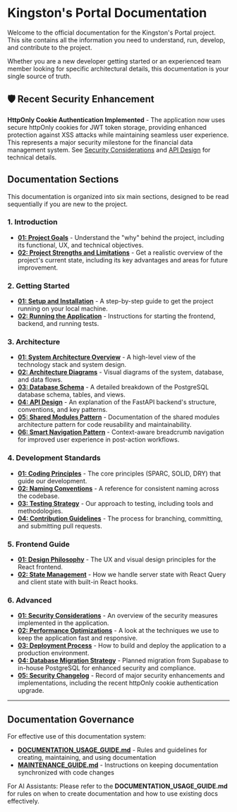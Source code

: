 # Kingston's Portal Documentation

Welcome to the official documentation for the Kingston's Portal project. This site contains all the information you need to understand, run, develop, and contribute to the project.

Whether you are a new developer getting started or an experienced team member looking for specific architectural details, this documentation is your single source of truth.

## 🛡️ Recent Security Enhancement

**HttpOnly Cookie Authentication Implemented** - The application now uses secure httpOnly cookies for JWT token storage, providing enhanced protection against XSS attacks while maintaining seamless user experience. This represents a major security milestone for the financial data management system. See [Security Considerations](./6_advanced/01_security_considerations.md) and [API Design](./3_architecture/04_api_design.md) for technical details.

## Documentation Sections

This documentation is organized into six main sections, designed to be read sequentially if you are new to the project.

### 1. Introduction
*   [**01: Project Goals**](./1_introduction/01_project_goals.md) - Understand the "why" behind the project, including its functional, UX, and technical objectives.
*   [**02: Project Strengths and Limitations**](./1_introduction/02_project_strengths_and_limitations.md) - Get a realistic overview of the project's current state, including its key advantages and areas for future improvement.

### 2. Getting Started
*   [**01: Setup and Installation**](./2_getting_started/01_setup_and_installation.md) - A step-by-step guide to get the project running on your local machine.
*   [**02: Running the Application**](./2_getting_started/02_running_the_application.md) - Instructions for starting the frontend, backend, and running tests.

### 3. Architecture
*   [**01: System Architecture Overview**](./3_architecture/01_system_architecture_overview.md) - A high-level view of the technology stack and system design.
*   [**02: Architecture Diagrams**](./3_architecture/02_architecture_diagrams.md) - Visual diagrams of the system, database, and data flows.
*   [**03: Database Schema**](./3_architecture/03_database_schema.md) - A detailed breakdown of the PostgreSQL database schema, tables, and views.
*   [**04: API Design**](./3_architecture/04_api_design.md) - An explanation of the FastAPI backend's structure, conventions, and key patterns.
*   [**05: Shared Modules Pattern**](./3_architecture/05_shared_modules_pattern.md) - Documentation of the shared modules architecture pattern for code reusability and maintainability.
*   [**06: Smart Navigation Pattern**](./3_architecture/06_smart_navigation_pattern.md) - Context-aware breadcrumb navigation for improved user experience in post-action workflows.

### 4. Development Standards
*   [**01: Coding Principles**](./4_development_standards/01_coding_principles.md) - The core principles (SPARC, SOLID, DRY) that guide our development.
*   [**02: Naming Conventions**](./4_development_standards/02_naming_conventions.md) - A reference for consistent naming across the codebase.
*   [**03: Testing Strategy**](./4_development_standards/03_testing_strategy.md) - Our approach to testing, including tools and methodologies.
*   [**04: Contribution Guidelines**](./4_development_standards/04_contribution_guidelines.md) - The process for branching, committing, and submitting pull requests.

### 5. Frontend Guide
*   [**01: Design Philosophy**](./5_frontend_guide/01_design_philosophy.md) - The UX and visual design principles for the React frontend.
*   [**02: State Management**](./5_frontend_guide/02_state_management.md) - How we handle server state with React Query and client state with built-in React hooks.

### 6. Advanced
*   [**01: Security Considerations**](./6_advanced/01_security_considerations.md) - An overview of the security measures implemented in the application.
*   [**02: Performance Optimizations**](./6_advanced/02_performance_optimizations.md) - A look at the techniques we use to keep the application fast and responsive.
*   [**03: Deployment Process**](./6_advanced/03_deployment_process.md) - How to build and deploy the application to a production environment.
*   [**04: Database Migration Strategy**](./6_advanced/04_database_migration_strategy.md) - Planned migration from Supabase to in-house PostgreSQL for enhanced security and compliance.
*   [**05: Security Changelog**](./6_advanced/05_security_changelog.md) - Record of major security enhancements and implementations, including the recent httpOnly cookie authentication upgrade.
---

## Documentation Governance

For effective use of this documentation system:
* [**DOCUMENTATION_USAGE_GUIDE.md**](./DOCUMENTATION_USAGE_GUIDE.md) - Rules and guidelines for creating, maintaining, and using documentation
* [**MAINTENANCE_GUIDE.md**](./MAINTENANCE_GUIDE.md) - Instructions on keeping documentation synchronized with code changes

For AI Assistants: Please refer to the **DOCUMENTATION_USAGE_GUIDE.md** for rules on when to create documentation and how to use existing docs effectively. 